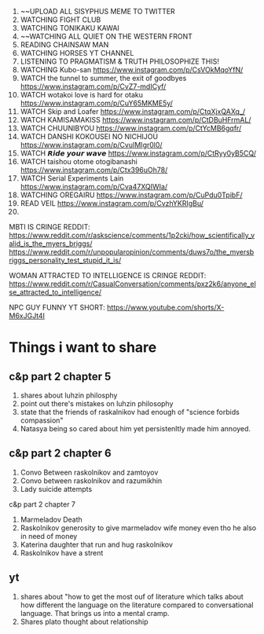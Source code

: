 1. ~~UPLOAD ALL SISYPHUS MEME TO TWITTER
2. WATCHING FIGHT CLUB
3. WATCHING TONIKAKU KAWAI
4. ~~WATCHING ALL QUIET ON THE WESTERN FRONT
5. READING CHAINSAW MAN 
6. WATCHING HORSES YT CHANNEL
7. LISTENING TO PRAGMATISM & TRUTH PHILOSOPHIZE THIS!
8. WATCHING Kubo-san https://www.instagram.com/p/CsVOkMqoYfN/
9. WATCH the tunnel to summer, the exit of goodbyes https://www.instagram.com/p/CvZ7-mdICyf/
10. WATCH wotakoi love is hard for otaku https://www.instagram.com/p/CuY65MKME5y/
11. WATCH Skip and Loafer https://www.instagram.com/p/CtqXjxQAXq_/
12. WATCH KAMISAMAKISS https://www.instagram.com/p/CtDBuHFrmAL/
13. WATCH CHUUNIBYOU https://www.instagram.com/p/CtYcMB6gqfr/
14. WATCH DANSHI KOKOUSEI NO NICHIJOU https://www.instagram.com/p/CvuIMIgr0l0/
15. WATCH 𝙍𝙞𝙙𝙚 𝙮𝙤𝙪𝙧 𝙬𝙖𝙫𝙚 https://www.instagram.com/p/CtRyy0yB5CQ/
16. WATCH taishou otome otogibanashi https://www.instagram.com/p/Ctx396uOh78/
17. WATCH Serial Experiments Lain https://www.instagram.com/p/Cva47XQIWIa/
18. WATCHING OREGAIRU https://www.instagram.com/p/CuPdu0TpibF/
19. READ VEIL https://www.instagram.com/p/CvzhYKRIgBu/
20. 


MBTI IS CRINGE REDDIT:
https://www.reddit.com/r/askscience/comments/1p2cki/how_scientifically_valid_is_the_myers_briggs/
https://www.reddit.com/r/unpopularopinion/comments/duws7o/the_myersbriggs_personality_test_stupid_it_is/

WOMAN ATTRACTED TO INTELLIGENCE IS CRINGE REDDIT:
https://www.reddit.com/r/CasualConversation/comments/pxz2k6/anyone_else_attracted_to_intelligence/

NPC GUY FUNNY YT SHORT:
https://www.youtube.com/shorts/X-M6xJGJt4I

# Things i want to share

## c&p part 2 chapter 5
1. shares about luhzin philosphy
2. point out there's mistakes on luhzin philosophy
3. state that the friends of raskalnikov had enough of "science forbids compassion"
4. Natasya being so cared about him yet persistenltly made him annoyed.

## c&p part 2 chapter 6
1. Convo Between raskolnikov and zamtoyov
2. Convo between raskolnikov and razumikhin
3. Lady suicide attempts

c&p part 2 chapter 7
1. Marmeladov Death
2. Raskolnikov generosity to give marmeladov wife money even tho he also in need of money
3. Katerina daughter that run and hug raskolnikov
4. Raskolnikov have a strent


## yt 
1. shares about "how to get the most ouf of literature which talks about how different the language on the literature compared to conversational language. That brings us into a mental cramp.
2. Shares plato thought about relationship



